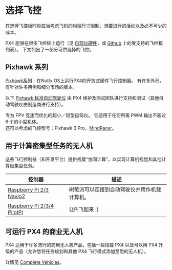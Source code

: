 # 选择飞控

在选择飞控板时你应当考虑飞机的物理尺寸限制、想要进行的活动以及必不可少的成本。

PX4 能够在很多飞控板上运行（见 [自驾仪硬件](../flight_controller/README.md)，或 [Github](https://github.com/PX4/PX4-Autopilot/#supported-hardware) 上的受支持的飞控板列表）。 下文列出了一部分可供选择的飞控。

## Pixhawk 系列

[Pixhawk系列](../flight_controller/pixhawk_series.md) - 在Nuttx OS上运行PX4的开放式硬件飞行控制器。 有许多外形，有针对许多用例和细分市场的版本。

以下 [Pixhawk 标准自动驾驶仪](../flight_controller/autopilot_pixhawk_standard.md) 由 PX4 维护及测试团队进行支持和测试（其他自动驾驶仪由制造商进行支持）。

专为 FPV 竞速而优化的超小／轻型自驾仪。 它适用于任何所需 PWM 输出不超过 6 个的小型机体。 <br>还可以考虑的飞控型号：Pixhawk 3 Pro，[MindRacer](../flight_controller/mindracer.md)。</td> </tr> 

</tbody> </table> 




## 用于计算密集型任务的无人机

这些飞行控制器（和开发平台）提供机载“协同计算”，以实现计算机视觉和其他计算密集型任务。

| 控制器                                                                        | 描述                     |
| -------------------------------------------------------------------------- | ---------------------- |
| [Raspberry Pi 2/3 Navio2](../flight_controller/raspberry_pi_navio2.md)     | 树莓派可以连接到自动驾驶仪并用作机载计算机。 |
| [Raspberry Pi 2/3/4 PilotPi](../flight_controller/raspberry_pi_pilotpi.md) | 让Pi飞起来 :)              |





## 可运行 PX4 的商业无人机

PX4 适用于许多流行的商用无人机产品，包括一些搭载 PX4 以及可以用 PX4 升级的产品（允许您将任务规划和其他 PX4 飞行模式添加至您的无人机）。

详情见 [Complete Vehicles](../complete_vehicles/README.md)。

